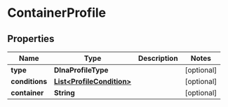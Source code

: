 

# ContainerProfile


## Properties

| Name | Type | Description | Notes |
|------------ | ------------- | ------------- | -------------|
|**type** | **DlnaProfileType** |  |  [optional] |
|**conditions** | [**List&lt;ProfileCondition&gt;**](ProfileCondition.md) |  |  [optional] |
|**container** | **String** |  |  [optional] |



